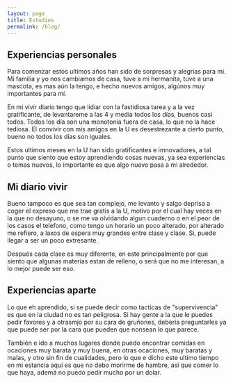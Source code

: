 ```yaml
---
layout: page
title: Estudios
permalink: /blog/
---
```


Experiencias personales
--

Para comenzar estos ultimos años han sido de sorpresas y alegrias para mi. Mi familia y yo nos cambiamos de casa, tuve a mi hermanita, tuve a una mascota, es mas aún la tengo, e hecho nuevos amigos, algúnos muy importantes para mí.

En mi vivir diario tengo que lidiar con la fastidiosa tarea y a la vez gratificante, de levantareme a las 4 y media todos los días, buenos casi todos. Todos los día son una monotonia fuera de casa, lo que no la hace tediosa. El convivir con mis amigos en la U es desestrezante a cierto punto, bueno no todos los días son iguales.

Estos ultimos meses en la U han sido gratificantes e imnovadores, a tal punto que siento que estoy aprendiendo cosas nuevas, ya sea experiencias o temas nuevos, lo importante es que algo nuevo pasa a mi alrededor.



Mi diario vivir
--

Bueno tampoco es que sea tan complejo, me levanto y salgo deprisa a coger el expreso que me trae gratis a la U, motivo por el cual hay veces en la que no desayuno, o se me va olvidando algun cuaderno o en el peor de los casos el telefono, como tengo un horario un poco alterado, por alterado me refiero, a laxos de espera muy grandes entre clase y clase. Si, puede llegar a ser un poco extresante.

Después cada clase es muy diferente, en este principalmente por que siento que algunas materias estan de relleno, o será que no me interesan, a lo mejor puede ser eso.


Experiencias aparte
--

Lo que eh aprendido, si se puede decir como tacticas de "supervivencia"
es que en la ciudad no es tan peligrosa. Si hay gente  a la que le puedes pedir favores y a otrasmjo por su cara de gruñones, debería preguntarles ya que puede ser por la cara que pueden que nonsean lo que parece. 

También e ido a muchos lugares donde puedo encontrar comidas en ocaciones muy barata y muy buena, en otras ocaciones, muy baratas y malas, y otro sin fin de cualidades, pero lo que e dicho este ultimo tiempo en mi estancia aquí es que no debo morirme de hambre, asi que comer lo que haya, ademá no puedo pedir mucho por un dolar. 


